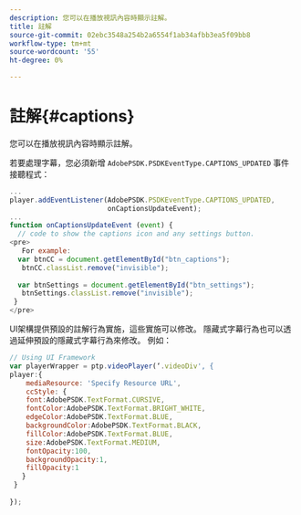 ```yaml
---
description: 您可以在播放視訊內容時顯示註解。
title: 註解
source-git-commit: 02ebc3548a254b2a6554f1ab34afbb3ea5f09bb8
workflow-type: tm+mt
source-wordcount: '55'
ht-degree: 0%

---
```


# 註解{#captions}

您可以在播放視訊內容時顯示註解。

若要處理字幕，您必須新增 `AdobePSDK.PSDKEventType.CAPTIONS_UPDATED` 事件接聽程式：

```js
... 
player.addEventListener(AdobePSDK.PSDKEventType.CAPTIONS_UPDATED,  
                        onCaptionsUpdateEvent); 
... 
function onCaptionsUpdateEvent (event) { 
  // code to show the captions icon and any settings button. 
<pre>
   For example: 
  var btnCC = document.getElementById("btn_captions"); 
   btnCC.classList.remove("invisible"); 
   
  var btnSettings = document.getElementById("btn_settings"); 
   btnSettings.classList.remove("invisible"); 
 } 
</pre>
```

UI架構提供預設的註解行為實施，這些實施可以修改。 隱藏式字幕行為也可以透過延伸預設的隱藏式字幕行為來修改。 例如：

```js
// Using UI Framework 
var playerWrapper = ptp.videoPlayer(‘.videoDiv', { 
player:{ 
    mediaResource: 'Specify Resource URL', 
    ccStyle: { 
    font:AdobePSDK.TextFormat.CURSIVE, 
    fontColor:AdobePSDK.TextFormat.BRIGHT_WHITE, 
    edgeColor:AdobePSDK.TextFormat.BLUE, 
    backgroundColor:AdobePSDK.TextFormat.BLACK, 
    fillColor:AdobePSDK.TextFormat.BLUE, 
    size:AdobePSDK.TextFormat.MEDIUM, 
    fontOpacity:100, 
    backgroundOpacity:1, 
    fillOpacity:1 
   } 
 } 
 
}); 
```
